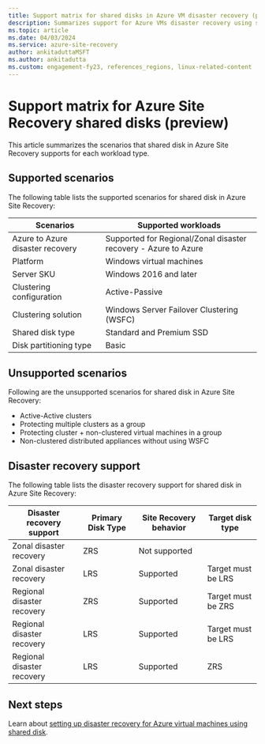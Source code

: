 ```yaml
---
title: Support matrix for shared disks in Azure VM disaster recovery (preview).
description: Summarizes support for Azure VMs disaster recovery using shared disk.
ms.topic: article
ms.date: 04/03/2024
ms.service: azure-site-recovery
author: ankitaduttaMSFT
ms.author: ankitadutta
ms.custom: engagement-fy23, references_regions, linux-related-content
---
```


# Support matrix for Azure Site Recovery shared disks (preview)

This article summarizes the scenarios that shared disk in Azure Site Recovery supports for each workload type.


## Supported scenarios

The following table lists the supported scenarios for shared disk in Azure Site Recovery:

| Scenarios | Supported workloads  |
| --- | --- |
| Azure to Azure disaster recovery | Supported for Regional/Zonal disaster recovery - Azure to Azure |
| Platform | Windows virtual machines |
| Server SKU | Windows 2016 and later |
| Clustering configuration | Active-Passive |
| Clustering solution | Windows Server Failover Clustering (WSFC) |
| Shared disk type | Standard and Premium SSD |
| Disk partitioning type | Basic |


## Unsupported scenarios

Following are the unsupported scenarios for shared disk in Azure Site Recovery:

- Active-Active clusters
- Protecting multiple clusters as a group
- Protecting cluster + non-clustered virtual machines in a group
- Non-clustered distributed appliances without using WSFC



## Disaster recovery support 

The following table lists the disaster recovery support for shared disk in Azure Site Recovery:

| Disaster recovery support | Primary Disk Type  | Site Recovery behavior | Target disk type |
| --- | --- | --- | --- |
| Zonal disaster recovery | ZRS | Not supported |  |
| Zonal disaster recovery | LRS | Supported | Target must be LRS |
| Regional disaster recovery | ZRS | Supported | Target must be ZRS |
| Regional disaster recovery | LRS | Supported | Target must be LRS |
| Regional disaster recovery | LRS | Supported | ZRS |

## Next steps

Learn about [setting up disaster recovery for Azure virtual machines using shared disk](./tutorial-shared-disk.md).